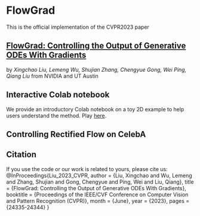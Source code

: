 # FlowGrad

This is the official implementation of the CVPR2023 paper
## [FlowGrad: Controlling the Output of Generative ODEs With Gradients](https://openaccess.thecvf.com/content/CVPR2023/html/Liu_FlowGrad_Controlling_the_Output_of_Generative_ODEs_With_Gradients_CVPR_2023_paper.html) 
by *Xingchao Liu, Lemeng Wu, Shujian Zhang, Chengyue Gong, Wei Ping, Qiang Liu* from NVIDIA and UT Austin

## Interactive Colab notebook

We provide an introductory Colab notebook on a toy 2D example to help users understand the method. Play [here](https://colab.research.google.com/drive/1rx3-WbC6yyx1jnES3xVQ0b463xfihFJU?usp=sharing).

## Controlling Rectified Flow on CelebA

## Citation
If you use the code or our work is related to yours, please cite us:
@InProceedings{Liu_2023_CVPR,
    author    = {Liu, Xingchao and Wu, Lemeng and Zhang, Shujian and Gong, Chengyue and Ping, Wei and Liu, Qiang},
    title     = {FlowGrad: Controlling the Output of Generative ODEs With Gradients},
    booktitle = {Proceedings of the IEEE/CVF Conference on Computer Vision and Pattern Recognition (CVPR)},
    month     = {June},
    year      = {2023},
    pages     = {24335-24344}
}
